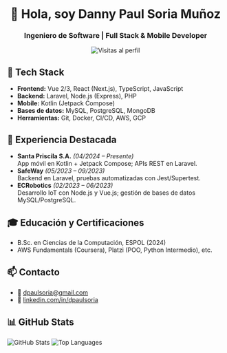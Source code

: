 <h1 align="center">👋 Hola, soy Danny Paul Soria Muñoz</h1>
<h3 align="center">Ingeniero de Software | Full Stack & Mobile Developer</h3>

<p align="center">
  <img src="https://komarev.com/ghpvc/?username=dpaulsoria&label=Visitas%20al%20perfil&color=0e75b6&style=flat" alt="Visitas al perfil" />
</p>

## 🔧 Tech Stack
- **Frontend:** Vue 2/3, React (Next.js), TypeScript, JavaScript  
- **Backend:** Laravel, Node.js (Express), PHP  
- **Mobile:** Kotlin (Jetpack Compose)  
- **Bases de datos:** MySQL, PostgreSQL, MongoDB  
- **Herramientas:** Git, Docker, CI/CD, AWS, GCP  

## 💼 Experiencia Destacada
- **Santa Priscila S.A.** *(04/2024 – Presente)*  
  App móvil en Kotlin + Jetpack Compose; APIs REST en Laravel.  
- **SafeWay** *(05/2023 – 09/2023)*  
  Backend en Laravel, pruebas automatizadas con Jest/Supertest.  
- **ECRobotics** *(02/2023 – 06/2023)*  
  Desarrollo IoT con Node.js y Vue.js; gestión de bases de datos MySQL/PostgreSQL.  

## 🎓 Educación y Certificaciones
- B.Sc. en Ciencias de la Computación, ESPOL (2024)  
- AWS Fundamentals (Coursera), Platzi (POO, Python Intermedio), etc.  

## 📫 Contacto
- 📧 dpaulsoria@gmail.com  
- 🔗 [linkedin.com/in/dpaulsoria](https://linkedin.com/in/dpaulsoria)   

## 📊 GitHub Stats
<p align="left">
  <img src="https://github-readme-stats.vercel.app/api?username=dpaulsoria&show_icons=true&locale=en" alt="GitHub Stats" />
  <img src="https://github-readme-stats.vercel.app/api/top-langs?username=dpaulsoria&layout=compact" alt="Top Languages" />
</p>
